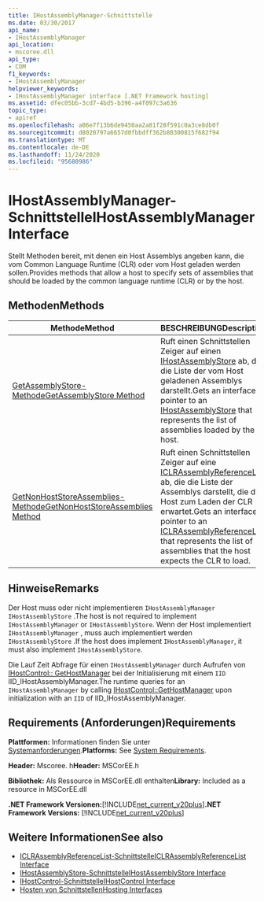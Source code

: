 ```yaml
---
title: IHostAssemblyManager-Schnittstelle
ms.date: 03/30/2017
api_name:
- IHostAssemblyManager
api_location:
- mscoree.dll
api_type:
- COM
f1_keywords:
- IHostAssemblyManager
helpviewer_keywords:
- IHostAssemblyManager interface [.NET Framework hosting]
ms.assetid: dfec05bb-3cd7-4bd5-b396-a4f097c3a636
topic_type:
- apiref
ms.openlocfilehash: a06e7f13b6de9450aa2a81f28f591c0a3ce8db0f
ms.sourcegitcommit: d8020797a6657d0fbbdff362b80300815f682f94
ms.translationtype: MT
ms.contentlocale: de-DE
ms.lasthandoff: 11/24/2020
ms.locfileid: "95680986"
---
```

# <a name="ihostassemblymanager-interface"></a><span data-ttu-id="7c177-102">IHostAssemblyManager-Schnittstelle</span><span class="sxs-lookup"><span data-stu-id="7c177-102">IHostAssemblyManager Interface</span></span>

<span data-ttu-id="7c177-103">Stellt Methoden bereit, mit denen ein Host Assemblys angeben kann, die vom Common Language Runtime (CLR) oder vom Host geladen werden sollen.</span><span class="sxs-lookup"><span data-stu-id="7c177-103">Provides methods that allow a host to specify sets of assemblies that should be loaded by the common language runtime (CLR) or by the host.</span></span>  
  
## <a name="methods"></a><span data-ttu-id="7c177-104">Methoden</span><span class="sxs-lookup"><span data-stu-id="7c177-104">Methods</span></span>  
  
|<span data-ttu-id="7c177-105">Methode</span><span class="sxs-lookup"><span data-stu-id="7c177-105">Method</span></span>|<span data-ttu-id="7c177-106">BESCHREIBUNG</span><span class="sxs-lookup"><span data-stu-id="7c177-106">Description</span></span>|  
|------------|-----------------|  
|[<span data-ttu-id="7c177-107">GetAssemblyStore-Methode</span><span class="sxs-lookup"><span data-stu-id="7c177-107">GetAssemblyStore Method</span></span>](ihostassemblymanager-getassemblystore-method.md)|<span data-ttu-id="7c177-108">Ruft einen Schnittstellen Zeiger auf einen [IHostAssemblyStore](ihostassemblystore-interface.md) ab, der die Liste der vom Host geladenen Assemblys darstellt.</span><span class="sxs-lookup"><span data-stu-id="7c177-108">Gets an interface pointer to an [IHostAssemblyStore](ihostassemblystore-interface.md) that represents the list of assemblies loaded by the host.</span></span>|  
|[<span data-ttu-id="7c177-109">GetNonHostStoreAssemblies-Methode</span><span class="sxs-lookup"><span data-stu-id="7c177-109">GetNonHostStoreAssemblies Method</span></span>](ihostassemblymanager-getnonhoststoreassemblies-method.md)|<span data-ttu-id="7c177-110">Ruft einen Schnittstellen Zeiger auf eine [ICLRAssemblyReferenceList](iclrassemblyreferencelist-interface.md) ab, die die Liste der Assemblys darstellt, die der Host zum Laden der CLR erwartet.</span><span class="sxs-lookup"><span data-stu-id="7c177-110">Gets an interface pointer to an [ICLRAssemblyReferenceList](iclrassemblyreferencelist-interface.md) that represents the list of assemblies that the host expects the CLR to load.</span></span>|  
  
## <a name="remarks"></a><span data-ttu-id="7c177-111">Hinweise</span><span class="sxs-lookup"><span data-stu-id="7c177-111">Remarks</span></span>  

 <span data-ttu-id="7c177-112">Der Host muss oder nicht implementieren `IHostAssemblyManager` `IHostAssemblyStore` .</span><span class="sxs-lookup"><span data-stu-id="7c177-112">The host is not required to implement `IHostAssemblyManager` or `IHostAssemblyStore`.</span></span> <span data-ttu-id="7c177-113">Wenn der Host implementiert `IHostAssemblyManager` , muss auch implementiert werden `IHostAssemblyStore` .</span><span class="sxs-lookup"><span data-stu-id="7c177-113">If the host does implement `IHostAssemblyManager`, it must also implement `IHostAssemblyStore`.</span></span>  
  
 <span data-ttu-id="7c177-114">Die Lauf Zeit Abfrage für einen `IHostAssemblyManager` durch Aufrufen von [IHostControl:: GetHostManager](ihostcontrol-gethostmanager-method.md) bei der Initialisierung mit einem `IID` IID_IHostAssemblyManager.</span><span class="sxs-lookup"><span data-stu-id="7c177-114">The runtime queries for an `IHostAssemblyManager` by calling [IHostControl::GetHostManager](ihostcontrol-gethostmanager-method.md) upon initialization with an `IID` of IID_IHostAssemblyManager.</span></span>  
  
## <a name="requirements"></a><span data-ttu-id="7c177-115">Requirements (Anforderungen)</span><span class="sxs-lookup"><span data-stu-id="7c177-115">Requirements</span></span>  

 <span data-ttu-id="7c177-116">**Plattformen:** Informationen finden Sie unter [Systemanforderungen](../../get-started/system-requirements.md).</span><span class="sxs-lookup"><span data-stu-id="7c177-116">**Platforms:** See [System Requirements](../../get-started/system-requirements.md).</span></span>  
  
 <span data-ttu-id="7c177-117">**Header:** Mscoree. h</span><span class="sxs-lookup"><span data-stu-id="7c177-117">**Header:** MSCorEE.h</span></span>  
  
 <span data-ttu-id="7c177-118">**Bibliothek:** Als Ressource in MSCorEE.dll enthalten</span><span class="sxs-lookup"><span data-stu-id="7c177-118">**Library:** Included as a resource in MSCorEE.dll</span></span>  
  
 <span data-ttu-id="7c177-119">**.NET Framework Versionen:**[!INCLUDE[net_current_v20plus](../../../../includes/net-current-v20plus-md.md)]</span><span class="sxs-lookup"><span data-stu-id="7c177-119">**.NET Framework Versions:** [!INCLUDE[net_current_v20plus](../../../../includes/net-current-v20plus-md.md)]</span></span>  
  
## <a name="see-also"></a><span data-ttu-id="7c177-120">Weitere Informationen</span><span class="sxs-lookup"><span data-stu-id="7c177-120">See also</span></span>

- [<span data-ttu-id="7c177-121">ICLRAssemblyReferenceList-Schnittstelle</span><span class="sxs-lookup"><span data-stu-id="7c177-121">ICLRAssemblyReferenceList Interface</span></span>](iclrassemblyreferencelist-interface.md)
- [<span data-ttu-id="7c177-122">IHostAssemblyStore-Schnittstelle</span><span class="sxs-lookup"><span data-stu-id="7c177-122">IHostAssemblyStore Interface</span></span>](ihostassemblystore-interface.md)
- [<span data-ttu-id="7c177-123">IHostControl-Schnittstelle</span><span class="sxs-lookup"><span data-stu-id="7c177-123">IHostControl Interface</span></span>](ihostcontrol-interface.md)
- [<span data-ttu-id="7c177-124">Hosten von Schnittstellen</span><span class="sxs-lookup"><span data-stu-id="7c177-124">Hosting Interfaces</span></span>](hosting-interfaces.md)
